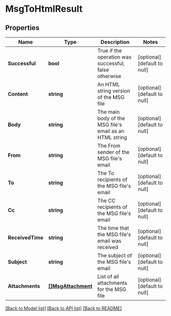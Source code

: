 # MsgToHtmlResult

## Properties
Name | Type | Description | Notes
------------ | ------------- | ------------- | -------------
**Successful** | **bool** | True if the operation was successful, false otherwise | [optional] [default to null]
**Content** | **string** | An HTML string version of the MSG file | [optional] [default to null]
**Body** | **string** | The main body of the MSG file&#39;s email as an HTML string | [optional] [default to null]
**From** | **string** | The From sender of the MSG file&#39;s email | [optional] [default to null]
**To** | **string** | The To recipients of the MSG file&#39;s email | [optional] [default to null]
**Cc** | **string** | The CC recipients of the MSG file&#39;s email | [optional] [default to null]
**ReceivedTime** | **string** | The time that the MSG file&#39;s email was received | [optional] [default to null]
**Subject** | **string** | The subject of the MSG file&#39;s email | [optional] [default to null]
**Attachments** | [**[]MsgAttachment**](MsgAttachment.md) | List of all attachments for the MSG file | [optional] [default to null]

[[Back to Model list]](../README.md#documentation-for-models) [[Back to API list]](../README.md#documentation-for-api-endpoints) [[Back to README]](../README.md)



